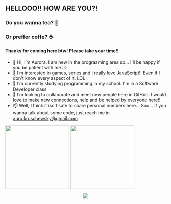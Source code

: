 ## HELLOOO!! HOW ARE YOU?!
### Do you wanna tea? 🍵
### Or preffer coffe? ☕

#### Thanks for coming here btw! Please take your time!!

- 👋 Hi, I’m Aurora. I am new in the prograaming area so... I'll be happy if you be patient with me :D
- 👀 I’m interested in games, series and I really love JavaScript!! Even if I don't know every aspect of it. LOL
- 🌱 I’m currently studying programming in my school. I'm in a Software Developer class 
- 💞️ I’m looking to collaborate and meet new people here in GitHub. I would love to make new connections, help and be helped by everyone here!!
- 📫 Well, I think it isn't safe to share personal numbers here... Soo... If you wanna talk about some code, just reach me in auro.kruschewsky@gmail.com


<div>
  <p>
    <img height=200 align="center" src="https://github-readme-stats.vercel.app/api?username=AurorinhaBoreal&hide=contribs&show_icons=true&theme=jolly&custom_title=My%20Statistics" />
    <img height=200 align="center" src="https://github-readme-stats.vercel.app/api/top-langs/?username=AurorinhaBoreal&layout=compact&theme=jolly&custom_title=Top%20Languages" />
  </p>
</div>

<p align="center">
  <img align="center" src="https://github-readme-stats.vercel.app/api/wakatime?username=aurorinhaBore&layout=compact&theme=jolly&custom_title=Coding%20Time%20-%20Week"/>
</p>

<!---
AurorinhaBoreal/AurorinhaBoreal is a ✨ special ✨ repository because its `README.md` (this file) appears on your GitHub profile.
You can click the Preview link to take a look at your changes.
--->
